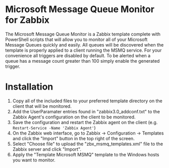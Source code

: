 # Microsoft Message Queue Monitor for Zabbix
The Microsoft Message Queue Monitor is a Zabbix template complete with PowerShell scripts that will allow you to monitor all of your Microsoft Message Queues quickly and easily. All queues will be discovered when the template is properly applied to a client running the MSMQ service. For your convenience all triggers are disabled by default. To be alerted when a queue has a message count greater than 100 simply enable the generated trigger.

# Installation
  1. Copy all of the included files to your preferred template directory on the client that will be monitored.
  2. Add the UserParamater entries found in "zabbix3.0_addconf.txt" to the Zabbix Agent's configuration on the client to be monitored.
  3. Save the configuration and restart the Zabbix agent on the client (e.g. `Restart-Service -Name 'Zabbix Agent'`)
  4. On the Zabbix web interface, go to Zabbix -> Configuration -> Templates and click the "Import" button in the top right of the screen.
  5. Select "Choose file" to upload the "zbx_msmq_templates.xml" file to the Zabbix server and click "Import".
  6. Apply the "Template Microsoft MSMQ" template to the Windows hosts you want to monitor.
